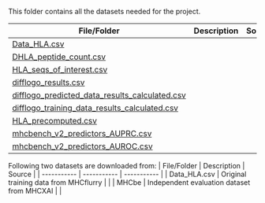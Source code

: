 This folder contains all the datasets needed for the project.

| File/Folder | Description | Source |
| ----------- | ----------- | ----------- |
| <a href="Data_HLA.csv"> Data_HLA.csv </a>|  |  |
| <a href="HLA_peptide_count.csv"> DHLA_peptide_count.csv </a> | |  |
| <a href="HLA_seqs_of_interest.csv"> HLA_seqs_of_interest.csv </a> |  | |
| <a href="difflogo_results.csv"> difflogo_results.csv </a> | | |
| <a href="difflogo_predicted_data_results_calculated.csv"> difflogo_predicted_data_results_calculated.csv </a> | | |
| <a href="difflogo_training_data_results_calculated.csv"> difflogo_training_data_results_calculated.csv </a> | | |
| <a href="HLA_precomputed.csv"> HLA_precomputed.csv </a> |  | |
| <a href="mhcbench_v2_predictors_AUPRC.csv"> mhcbench_v2_predictors_AUPRC.csv </a> |  | |
| <a href="mhcbench_v2_predictors_AUROC.csv"> mhcbench_v2_predictors_AUROC.csv </a> |  | |


Following two datasets are downloaded from:
| File/Folder | Description | Source |
| ----------- | ----------- | ----------- |
| Data_HLA.csv | Original training data from MHCflurry |  |
| MHCbe | Independent evaluation dataset from MHCXAI |  |
